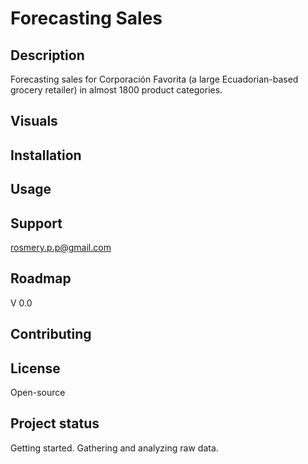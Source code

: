 # Forecasting Sales


## Description

Forecasting sales for Corporación Favorita (a large Ecuadorian-based grocery retailer) in almost 1800 product categories.

## Visuals

## Installation

## Usage


## Support

rosmery.p.p@gmail.com

## Roadmap

V 0.0

## Contributing

## License

Open-source

## Project status

Getting started. 
Gathering and analyzing raw data.

